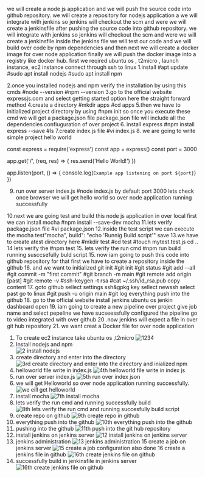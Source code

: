 we will create a node js application and we will push the source code into github repository. we will create a repository for nodejs application a we will integrate with jenkins so jenkins will checkout the scm and were we will create a jenkinsfile after pushing the source code into  github repository.  we will integrate with jenkins so jenkins will checkout the scm and were we will create a jenkinsfile inside the jenkins file we will test our code and we will build over code by npm dependencies and then next we will create a docker  image for over node application finally we will push the docker image into a registry like docker hub.
first we reqired ubuntu os ,  t2micro , launch instance, ec2 instance connect through ssh to linux
1.install 
#apt update
#sudo apt install nodejs
#sudo apt install npm

2.once you installed nodejs and npm verify the installation by using this cmds
#node --version
#npm --version
3.go to the official website 
expressjs.com and select getting started option here the straight forward method
4.create a directory 
#mkdir apps
#cd apps
5.then we have to initialized project directory by using 
#npm init
so once you execute these cmd we will get a package.json file package.json file will include all the
dependencies confiuguration of over project
6. install express
#npm install express --save 
#ls
7.create index.js file
#vi index.js
8. we are going to write simple project hello world

const express = require('express')
const app = express()
const port = 3000

app.get('/', (req, res) => {
  res.send('Hello World!')
})

app.listen(port, () => {
  console.log(`Example app listening on port ${port}`)
})

9. run over server index.js
#node index.js
by default port 3000 lets check once browser
we will get hello world so over node application running successfully

10.next we are going test and build this node js application in over local first
we can install mocha
#npm install --save-dev mocha
11.lets verify package.json file
#vi package.json
12.inside the test script  we can execute the mocha 
test"mocha",
build": "echo 'Runnig Build script'"
save
13.we have to create atest directory here
#mkdir test
#cd test
#touch mytest.test.js
cd ..
14 lets verify the 
#npm test
15. lets verify the run cmd
#npm run build
running susccsefully buld script
15. now iam going to push this code into github repository for that first we have to create a repository 
inside the github
16. and we want to initialized git init
#git init
#git status
#git add --all
#git commit -m "first commit"
#git branch -m main
#git remote add origin [past]
#git remote -v
#ssh-keygen -t rsa
#cat ~/.ssh/id_rsa.pub
copy content
17. goto github sellect settings ssh&gpkg key sellect newssh select past
go to linux
#git push -u origin main
#git log
everything push into the github
18. go to the official website 
install jenkins ubuntu os
jenkin dashboard open
19. iam going to create a new pipeline over project
give job name and select pepeline 
we have sucseessfully configured the pipeline go to video integrated with over github
20 .now jenkins will expect a file in over git hub repository
21. we want creat a Docker file for over node application



1. To create ec2 instance take ubuntu os ,t2micro
![1234](https://github.com/user-attachments/assets/5ea4d12f-7c28-4131-8620-a896ac578884)
2. Install nodejs and npm  
 ![2 install nodejs](https://github.com/user-attachments/assets/984bc085-07ee-4abd-86d2-ac0b88a1b192) 
3.  create directory and enter into the directory
 ![3rd create directory and enter into the directory and inialized npm](https://github.com/user-attachments/assets/670f2c15-bb5d-4130-9e30-dc595e620ef7)
4. helloworld file write in index.js
 ![4th helloworld file write in index js](https://github.com/user-attachments/assets/95688a1f-1e2b-47f6-bb56-9b8db7891f8b)
 5. run over server index.js
 ![5th run over index json](https://github.com/user-attachments/assets/3359a3c4-6f14-4742-9ede-f3e49d6d72ee)
6. we will get Helloworld so over node application  running successfully.
 ![we eill get helloworld](https://github.com/user-attachments/assets/dca77d58-2038-466b-8b82-886981838f21)
 7. install mocha
 ![7th install mocha](https://github.com/user-attachments/assets/018c5b4b-5b80-4bc6-be6f-35df137b90fb)
8. lets verify the run cmd and running successfully build
   ![8th lets verify the run cmd and running succesfully build script](https://github.com/user-attachments/assets/8e300cc3-7b10-4c59-839f-c82c9597a5bc)
9. create repo on github
    ![9th create repo in github](https://github.com/user-attachments/assets/d5a3fb76-10a2-4fde-9995-501b3f216d83)
10. everything push into the github
    ![10th everything push into the github](https://github.com/user-attachments/assets/17bfe045-4416-46ed-a7ae-5364cc93c001)
11. pushing into the github
    ![11th push into the git hub repository](https://github.com/user-attachments/assets/cadcd302-4c4a-4c41-a517-64a589b43da5)
12. install jenkins on jenkins server
   ![12 install jenkins on jenkins server](https://github.com/user-attachments/assets/bb86fe74-d1f1-41bc-961c-b0699d10dc3d)
13. jenkins administration
    ![13 jenkins administration](https://github.com/user-attachments/assets/0dcf4647-7f38-4c4a-9bb9-150f738fee3a)
15 create a job on jenkins server
![15 create a job configuration also done](https://github.com/user-attachments/assets/e4af5c65-bd1a-44e7-a5c0-a9cf04ec7349)
16 create a jenkins file in github
 ![16th create jenkins file on github](https://github.com/user-attachments/assets/eca4dff1-2329-45a0-9e8c-8b83d0412644)
17. successfully build in jenkinsfile in jenkins server
    ![16th create jenkins file on github](https://github.com/user-attachments/assets/eca4dff1-2329-45a0-9e8c-8b83d0412644)

    
    
    

 







    
   


      


    
       

    
      

      


 









